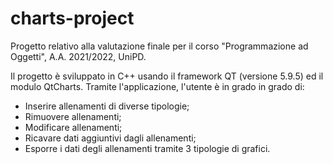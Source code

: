 # charts-project
Progetto relativo alla valutazione finale per il corso "Programmazione ad Oggetti", A.A. 2021/2022, UniPD. 

Il progetto è sviluppato in C++ usando il framework QT (versione 5.9.5) ed il modulo QtCharts.
Tramite l'applicazione, l'utente è in grado in grado di:

- Inserire allenamenti di diverse tipologie;
- Rimuovere allenamenti;
- Modificare allenamenti;
- Ricavare dati aggiuntivi dagli allenamenti;
- Esporre i dati degli allenamenti tramite 3 tipologie di grafici.
